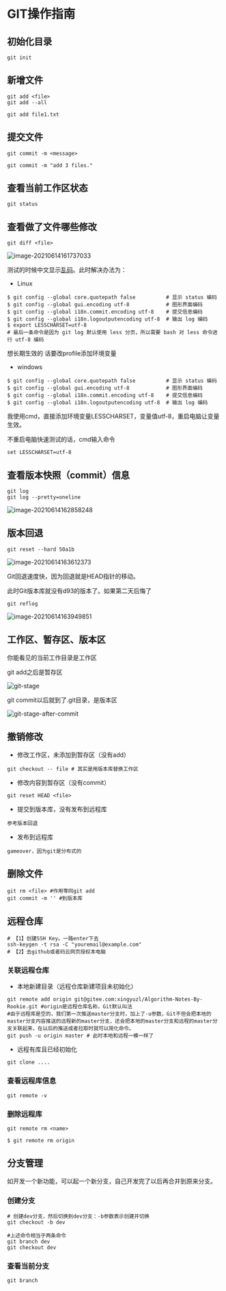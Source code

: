 # GIT操作指南

## 初始化目录

```shell
git init
```

## 新增文件

```shell
git add <file>
git add --all

git add file1.txt
```

## 提交文件

```shell
git commit -m <message>

git commit -m "add 3 files."
```

## 查看当前工作区状态

```shell
git status
```

## 查看做了文件哪些修改

```shell
git diff <file>
```

![image-20210614161737033](typora-user-images/image-20210614161737033.png)

测试的时候中文显示[乱码](https://www.jianshu.com/p/fc8162ed1e3d?utm_campaign=maleskine&utm_content=note&utm_medium=seo_notes&utm_source=recommendation)。此时解决办法为：

-   Linux

```shell
$ git config --global core.quotepath false          # 显示 status 编码
$ git config --global gui.encoding utf-8            # 图形界面编码
$ git config --global i18n.commit.encoding utf-8    # 提交信息编码
$ git config --global i18n.logoutputencoding utf-8  # 输出 log 编码
$ export LESSCHARSET=utf-8
# 最后一条命令是因为 git log 默认使用 less 分页，所以需要 bash 对 less 命令进行 utf-8 编码
```

想长期生效的 话要改profile添加环境变量

-   windows

```shell
$ git config --global core.quotepath false          # 显示 status 编码
$ git config --global gui.encoding utf-8            # 图形界面编码
$ git config --global i18n.commit.encoding utf-8    # 提交信息编码
$ git config --global i18n.logoutputencoding utf-8  # 输出 log 编码
```

我使用cmd，直接添加环境变量LESSCHARSET，变量值utf-8，重启电脑让变量生效。

不重启电脑快速测试的话，cmd输入命令

```shell
set LESSCHARSET=utf-8
```

## 查看版本快照（commit）信息

```shell
git log
git log --pretty=oneline
```

![image-20210614162858248](typora-user-images/image-20210614162858248.png)

## 版本回退

```shell
git reset --hard 50a1b
```

![image-20210614163612373](typora-user-images/image-20210614163612373.png)

Git回退速度快，因为回退就是HEAD指针的移动。

此时Git版本库就没有d93的版本了。如果第二天后悔了

```shell
git reflog
```

![image-20210614163949851](typora-user-images/image-20210614163949851.png)

## 工作区、暂存区、版本区

你能看见的当前工作目录是工作区

git add之后是暂存区

![git-stage](typora-user-images/0)

git commit以后就到了.git目录，是版本区

<img src="typora-user-images/0" alt="git-stage-after-commit"  />

## 撤销修改

-   修改工作区，未添加到暂存区（没有add）

```shell
git checkout -- file # 其实是用版本库替换工作区
```

-   修改内容到暂存区（没有commit）

```shell
git reset HEAD <file>
```

-   提交到版本库，没有发布到远程库

```
参考版本回退
```

-   发布到远程库

```
gameover，因为git是分布式的
```

## 删除文件

```shell
git rm <file> #作用等同git add 
git commit -m '' #到版本库
```

## 远程仓库

```shell
# 【1】创建SSH Key。一路enter下去
ssh-keygen -t rsa -C "youremail@example.com"
# 【2】去github或者码云网页授权本电脑
```

### 关联远程仓库

-   本地新建目录（远程仓库新建项目未初始化）

```shell
git remote add origin git@gitee.com:xingyuzl/Algorithm-Notes-By-Rookie.git #origin是远程仓库名称，Git默认叫法
#由于远程库是空的，我们第一次推送master分支时，加上了-u参数，Git不但会把本地的master分支内容推送的远程新的master分支，还会把本地的master分支和远程的master分支关联起来，在以后的推送或者拉取时就可以简化命令。
git push -u origin master # 此时本地和远程一模一样了
```

-   远程有库且已经初始化

```shell
git clone ....
```

### 查看远程库信息

```shell
git remote -v
```

### 删除远程库

```shell
git remote rm <name>

$ git remote rm origin
```

## 分支管理

如开发一个新功能，可以起一个新分支，自己开发完了以后再合并到原来分支。

### 创建分支

```shell
# 创建dev分支，然后切换到dev分支：-b参数表示创建并切换
git checkout -b dev

#上述命令相当于两条命令
git branch dev
git checkout dev
```

### 查看当前分支

```shell
git branch
```

